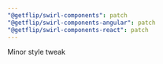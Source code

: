 ```yaml
---
"@getflip/swirl-components": patch
"@getflip/swirl-components-angular": patch
"@getflip/swirl-components-react": patch
---
```


Minor style tweak

